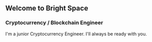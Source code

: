 ## Welcome to Bright Space

### Cryptocurrency / Blockchain Engineer

I'm a junior Cryptocurrency Engineer. I'll always be ready with you.

